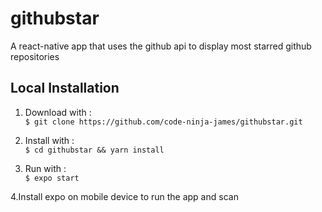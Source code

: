 # githubstar
A react-native app that uses the github api to display most starred github repositories

**Local Installation**
---

1. Download with :<br/>
     `$ git clone https://github.com/code-ninja-james/githubstar.git `

2. Install with  :<br/>
`$ cd githubstar && yarn install `

3. Run with  :<br/>
   `$ expo start `
 
 4.Install expo on mobile device to run the app and scan
